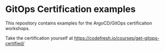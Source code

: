 # GitOps Certification examples

This repository contains examples for the ArgoCD/GitOps
certification workshops.

Take the certification yourself at https://codefresh.io/courses/get-gitops-certified/
